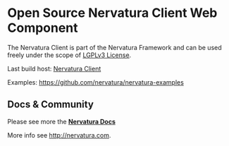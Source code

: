 Open Source Nervatura Client Web Component
=========================

The Nervatura Client is part of the Nervatura Framework and can be used freely under the scope of [LGPLv3 License](http://www.gnu.org/licenses/lgpl.html).

Last build host: [Nervatura Client](https://nervatura.github.io/nervatura-client)

Examples: https://github.com/nervatura/nervatura-examples
## Docs & Community

Please see more the [**Nervatura Docs**](https://nervatura.github.io/nervatura/)

More info see http://nervatura.com.
